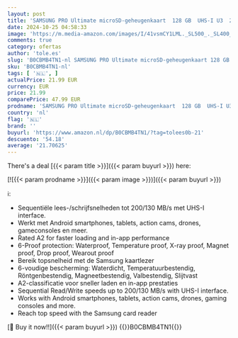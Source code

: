 ```yaml
---
layout: post
title: 'SAMSUNG PRO Ultimate microSD-geheugenkaart  128 GB  UHS-I U3  200 MB/s lezen  130 MB/s schrijven  incl. USB-kaartlezer  voor smartphone  drone of action cam'
date: 2024-10-25 04:58:33
image: 'https://m.media-amazon.com/images/I/41vsmCY1LML._SL500_._SL400_.jpg'
comments: true
category: ofertas
author: 'tole.es'
slug: 'B0CBMB4TN1-nl SAMSUNG PRO Ultimate microSD-geheugenkaart 128 GB UHS-I U3...'
sku: 'B0CBMB4TN1-nl'
tags: [ '🇳🇱', ]
actualPrice: 21.99 EUR
currency: EUR
price: 21.99
comparePrice: 47.99 EUR
prodname: 'SAMSUNG PRO Ultimate microSD-geheugenkaart  128 GB  UHS-I U3  200 MB/s lezen  130 MB/s schrijven  incl. USB-kaartlezer  voor smartphone  drone of action cam'
country: 'nl'
flag: '🇳🇱'
brand: ''
buyurl: 'https://www.amazon.nl/dp/B0CBMB4TN1/?tag=tolees0b-21'
descuento: '54.18'
average: '21.70625'
---
```


There's a deal [{{< param title >}}]({{< param buyurl >}})  here:

[![{{< param prodname >}}]({{< param image >}})]({{< param buyurl >}})

ℹ️:

- Sequentiële lees-/schrijfsnelheden tot 200/130 MB/s met UHS-I interface.
- Werkt met Android smartphones, tablets, action cams, drones, gameconsoles en meer.
- Rated A2 for faster loading and in-app performance
- 6-Proof protection: Waterproof, Temperature proof, X-ray proof, Magnet proof, Drop proof, Wearout proof
- Bereik topsnelheid met de Samsung kaartlezer
- 6-voudige bescherming: Waterdicht, Temperatuurbestendig, Röntgenbestendig, Magneetbestendig, Valbestendig, Slijtvast
- A2-classificatie voor sneller laden en in-app prestaties
- Sequential Read/Write speeds up to 200/130 MB/s with UHS-I interface.
- Works with Android smartphones, tablets, action cams, drones, gaming consoles and more.
- Reach top speed with the Samsung card reader

[🛒 Buy it now!!]({{< param buyurl >}})
{{<world>}}B0CBMB4TN1{{</world>}}

